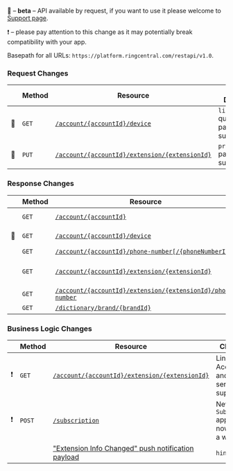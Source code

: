&#x1F510; – **beta** – API available by request, if you want to use it please welcome to [Support page](https://developers.ringcentral.com/support.html).

&#x2757; – please pay attention to this change as it may potentially break compatibility with your app.

Basepath for all URLs: `https://platform.ringcentral.com/restapi/v1.0`.

### Request Changes
|         |Method|Resource|Change Description|
|---------|------|--------|------------------|
|&#x1F510;|`GET` |[`/account/{accountId}/device`](https://developers.ringcentral.com/api-docs/latest/index.html#!#RefGetAccountDevice)|`linePooling` query parameter supported|
|&#x1F510;|`PUT` |[`/account/{accountId}/extension/{extensionId}`](https://developers.ringcentral.com/api-docs/latest/index.html#!#RefModifyExtension)|`pronouncedName` parameter supported|

### Response Changes
|         |Method|Resource|Change Description|
|---------|------|--------|------------------|
|         |`GET` |[`/account/{accountId}`](https://developers.ringcentral.com/api-docs/latest/index.html#!#RefGetAccountInfo)|`serviceInfo.billingPlan.includedPhoneLines` attribute added|
|&#x1F510;|`GET` |[`/account/{accountId}/device`](https://developers.ringcentral.com/api-docs/latest/index.html#!#RefGetAccountDevice)|`linePooling` and `phoneLine.emergencyAddress` attributes added|
|         |`GET` |[`/account/{accountId}/phone-number[/{phoneNumberId}]`](https://developers.ringcentral.com/api-docs/latest/index.html#!#RefGetAccountPhoneNumbers)|`label` attribute added|
|         |`GET` |[`/account/{accountId}/extension/{extensionId}`](https://developers.ringcentral.com/api-docs/latest/index.html#!#RefGetExtensionInfo)|`contact.pronouncedName` attribute added; `account` attribute added (for current extension only)|
|         |`GET` |[`/account/{accountId}/extension/{extensionId}/phone-number`](https://developers.ringcentral.com/api-docs/latest/index.html#!#RefGetExtensionPhoneNumbers)|`label` attribute added|
|         |`GET` |[`/dictionary/brand/{brandId}`](https://developers.ringcentral.com/api-docs/latest/index.html#!#RefGetDictionaryBrand)|`helpUrl` attribute added|

### Business Logic Changes
|         |Method|Resource|Change Description|
|---------|------|--------|------------------|
|&#x2757; |`GET` |[`/account/{accountId}/extension/{extensionId}`](https://developers.ringcentral.com/api-docs/latest/index.html#!#RefGetExtensionInfo)|LinkedSoftphoneLines, AccountFederation and AccountDirectory service features supported|
|&#x2757; |`POST`|[`/subscription`](https://developers.ringcentral.com/api-docs/latest/index.html#!#RefCreateSubscription)|New `SubscriptionWebhook` application permission now required to create a webhook|
|         |      |["Extension Info Changed" push notification payload](https://developers.ringcentral.com/api-docs/latest/index.html#!#RefGetExtensionInfoEvent)|`hints` attribute added|